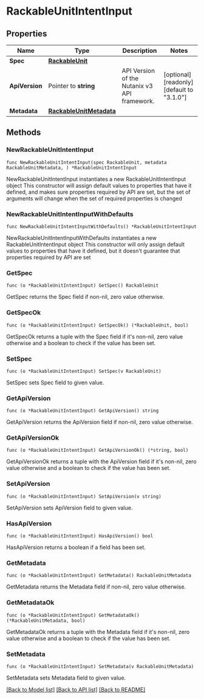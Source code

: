# RackableUnitIntentInput

## Properties

Name | Type | Description | Notes
------------ | ------------- | ------------- | -------------
**Spec** | [**RackableUnit**](RackableUnit.md) |  | 
**ApiVersion** | Pointer to **string** | API Version of the Nutanix v3 API framework. | [optional] [readonly] [default to "3.1.0"]
**Metadata** | [**RackableUnitMetadata**](RackableUnitMetadata.md) |  | 

## Methods

### NewRackableUnitIntentInput

`func NewRackableUnitIntentInput(spec RackableUnit, metadata RackableUnitMetadata, ) *RackableUnitIntentInput`

NewRackableUnitIntentInput instantiates a new RackableUnitIntentInput object
This constructor will assign default values to properties that have it defined,
and makes sure properties required by API are set, but the set of arguments
will change when the set of required properties is changed

### NewRackableUnitIntentInputWithDefaults

`func NewRackableUnitIntentInputWithDefaults() *RackableUnitIntentInput`

NewRackableUnitIntentInputWithDefaults instantiates a new RackableUnitIntentInput object
This constructor will only assign default values to properties that have it defined,
but it doesn't guarantee that properties required by API are set

### GetSpec

`func (o *RackableUnitIntentInput) GetSpec() RackableUnit`

GetSpec returns the Spec field if non-nil, zero value otherwise.

### GetSpecOk

`func (o *RackableUnitIntentInput) GetSpecOk() (*RackableUnit, bool)`

GetSpecOk returns a tuple with the Spec field if it's non-nil, zero value otherwise
and a boolean to check if the value has been set.

### SetSpec

`func (o *RackableUnitIntentInput) SetSpec(v RackableUnit)`

SetSpec sets Spec field to given value.


### GetApiVersion

`func (o *RackableUnitIntentInput) GetApiVersion() string`

GetApiVersion returns the ApiVersion field if non-nil, zero value otherwise.

### GetApiVersionOk

`func (o *RackableUnitIntentInput) GetApiVersionOk() (*string, bool)`

GetApiVersionOk returns a tuple with the ApiVersion field if it's non-nil, zero value otherwise
and a boolean to check if the value has been set.

### SetApiVersion

`func (o *RackableUnitIntentInput) SetApiVersion(v string)`

SetApiVersion sets ApiVersion field to given value.

### HasApiVersion

`func (o *RackableUnitIntentInput) HasApiVersion() bool`

HasApiVersion returns a boolean if a field has been set.

### GetMetadata

`func (o *RackableUnitIntentInput) GetMetadata() RackableUnitMetadata`

GetMetadata returns the Metadata field if non-nil, zero value otherwise.

### GetMetadataOk

`func (o *RackableUnitIntentInput) GetMetadataOk() (*RackableUnitMetadata, bool)`

GetMetadataOk returns a tuple with the Metadata field if it's non-nil, zero value otherwise
and a boolean to check if the value has been set.

### SetMetadata

`func (o *RackableUnitIntentInput) SetMetadata(v RackableUnitMetadata)`

SetMetadata sets Metadata field to given value.



[[Back to Model list]](../README.md#documentation-for-models) [[Back to API list]](../README.md#documentation-for-api-endpoints) [[Back to README]](../README.md)



